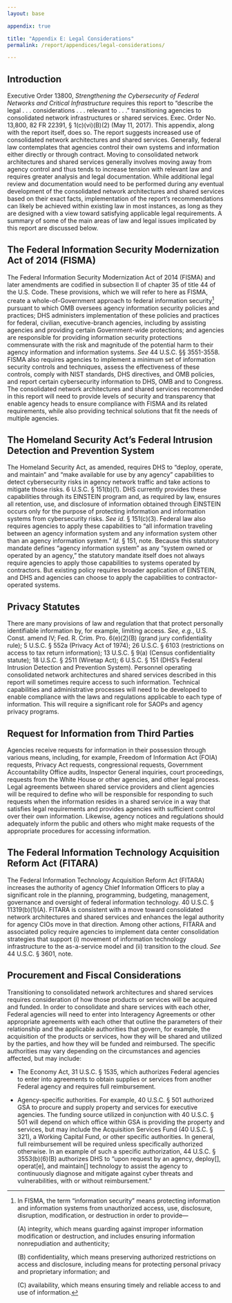 ```yaml
---
layout: base

appendix: true

title: "Appendix E: Legal Considerations"
permalink: /report/appendices/legal-considerations/

---
```


## Introduction

Executive Order 13800, *Strengthening the Cybersecurity of Federal
Networks and Critical Infrastructure* requires this report to “describe
the legal . . . considerations . . . relevant to . . .” transitioning
agencies to consolidated network infrastructures or shared services.
Exec. Order No. 13,800, 82 FR 22391, § 1(c)(vi)(B)(2) (May 11, 2017).
This appendix, along with the report itself, does so. The report
suggests increased use of consolidated network architectures and shared
services. Generally, federal law contemplates that agencies control
their own systems and information either directly or through contract.
Moving to consolidated network architectures and shared services
generally involves moving away from agency control and thus tends to
increase tension with relevant law and requires greater analysis and
legal documentation. While additional legal review and documentation
would need to be performed during any eventual development of the
consolidated network architectures and shared services based on their
exact facts, implementation of the report’s recommendations can likely
be achieved within existing law in most instances, as long as they are
designed with a view toward satisfying applicable legal requirements. A
summary of some of the main areas of law and legal issues implicated by
this report are discussed below.

## The Federal Information Security Modernization Act of 2014 (FISMA)

The Federal Information Security Modernization Act of 2014 (FISMA) and
later amendments are codified in subsection II of chapter 35 of title 44
of the U.S. Code. These provisions, which we will refer to here as
FISMA, create a whole-of-Government approach to federal information
security[^30] pursuant to which OMB oversees agency information security
policies and practices; DHS administers implementation of these policies
and practices for federal, civilian, executive-branch agencies,
including by assisting agencies and providing certain Government-wide
protections; and agencies are responsible for providing information
security protections commensurate with the risk and magnitude of the
potential harm to their agency information and information systems.
*See* 44 U.S.C. §§ 3551-3558. FISMA also requires agencies to implement
a minimum set of information security controls and techniques, assess
the effectiveness of these controls, comply with NIST standards, DHS
directives, and OMB policies, and report certain cybersecurity
information to DHS, OMB and to Congress. The consolidated network
architectures and shared services recommended in this report will need
to provide levels of security and transparency that enable agency heads
to ensure compliance with FISMA and its related requirements, while also
providing technical solutions that fit the needs of multiple agencies.

## The Homeland Security Act’s Federal Intrusion Detection and Prevention System

The Homeland Security Act, as amended, requires DHS to “deploy, operate,
and maintain” and “make available for use by any agency” capabilities to
detect cybersecurity risks in agency network traffic and take actions to
mitigate those risks. 6 U.S.C. § 151(b)(1). DHS currently provides these
capabilities through its EINSTEIN program and, as required by law,
ensures all retention, use, and disclosure of information obtained
through EINSTEIN occurs only for the purpose of protecting information
and information systems from cybersecurity risks. *See id*. § 151(c)(3).
Federal law also requires agencies to apply these capabilities to “all
information traveling between an agency information system and any
information system other than an agency information system.” *Id.*
§ 151, note. Because this statutory mandate defines “agency information
system” as any “system owned or operated by an agency,” the statutory
mandate itself does not always require agencies to apply those
capabilities to systems operated by contractors. But existing policy
requires broader application of EINSTEIN, and DHS and agencies can
choose to apply the capabilities to contractor-operated systems.

## Privacy Statutes

There are many provisions of law and regulation that that protect
personally identifiable information by, for example, limiting access.
*See, e.g.*, U.S. Const. amend IV; Fed. R. Crim. Pro. 6(e)(2)(B) (grand
jury confidentiality rule); 5 U.S.C. § 552a (Privacy Act of 1974); 26
U.S.C. § 6103 (restrictions on access to tax return information); 13
U.S.C. § 9(a) (Census confidentiality statute); 18 U.S.C. § 2511
(Wiretap Act); 6 U.S.C. § 151 (DHS’s Federal Intrusion Detection and
Prevention System). Personnel operating consolidated network
architectures and shared services described in this report will
sometimes require access to such information. Technical capabilities and
administrative processes will need to be developed to enable compliance
with the laws and regulations applicable to each type of information.
This will require a significant role for SAOPs and agency privacy
programs.

## Request for Information from Third Parties

Agencies receive requests for information in their possession through
various means, including, for example, Freedom of Information Act (FOIA)
requests, Privacy Act requests, congressional requests, Government
Accountability Office audits, Inspector General inquiries, court
proceedings, requests from the White House or other agencies, and other
legal process. Legal agreements between shared service providers and
client agencies will be required to define who will be responsible for
responding to such requests when the information resides in a shared
service in a way that satisfies legal requirements and provides agencies
with sufficient control over their own information. Likewise, agency
notices and regulations should adequately inform the public and others
who might make requests of the appropriate procedures for accessing
information.

## The Federal Information Technology Acquisition Reform Act (FITARA)

The Federal Information Technology Acquisition Reform Act (FITARA)
increases the authority of agency Chief Information Officers to play a
significant role in the planning, programming, budgeting, management,
governance and oversight of federal information technology. 40 U.S.C. §
11319(b)(1)(A). FITARA is consistent with a move toward consolidated
network architectures and shared services and enhances the legal
authority for agency CIOs move in that direction. Among other actions,
FITARA and associated policy require agencies to implement data center
consolidation strategies that support (i) movement of information
technology infrastructure to the as-a-service model and (ii) transition
to the cloud. *See* 44 U.S.C. § 3601, note.

## Procurement and Fiscal Considerations

Transitioning to consolidated network architectures and shared services
requires consideration of how those products or services will be
acquired and funded. In order to consolidate and share services with
each other, Federal agencies will need to enter into Interagency
Agreements or other appropriate agreements with each other that outline
the parameters of their relationship and the applicable authorities that
govern, for example, the acquisition of the products or services, how
they will be shared and utilized by the parties, and how they will be
funded and reimbursed. The specific authorities may vary depending on
the circumstances and agencies affected, but may include:

-   The Economy Act, 31 U.S.C. § 1535, which authorizes Federal agencies
    to enter into agreements to obtain supplies or services from
    another Federal agency and requires full reimbursement.

-   Agency-specific authorities. For example, 40 U.S.C. § 501 authorized
    GSA to procure and supply property and services for executive
    agencies. The funding source utilized in conjunction with 40
    U.S.C. § 501 will depend on which office within GSA is providing
    the property and services, but may include the Acquisition
    Services Fund (40 U.S.C. § 321), a Working Capital Fund, or other
    specific authorities. In general, full reimbursement will be
    required unless specifically authorized otherwise. In an example
    of such a specific authorization, 44 U.S.C. § 3553(b)(6)(B)
    authorizes DHS to “upon request by an agency, deploy\[\],
    operat\[e\], and maintain\[\] technology to assist the agency to
    continuously diagnose and mitigate against cyber threats and
    vulnerabilities, with or without reimbursement.”


[^30]: In FISMA, the term “information security” means protecting
    information and information systems from unauthorized access, use,
    disclosure, disruption, modification, or destruction in order to
    provide—

    \(A) integrity, which means guarding against improper information
    modification or destruction, and includes ensuring information
    nonrepudiation and authenticity;

    \(B) confidentiality, which means preserving authorized restrictions on
    access and disclosure, including means for protecting personal privacy
    and proprietary information; and

    \(C) availability, which means ensuring timely and reliable access to and
    use of information.
